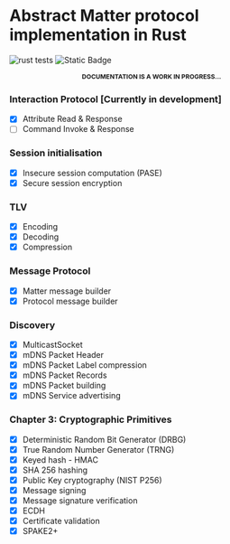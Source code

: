 # Abstract Matter protocol implementation in Rust

![rust tests](https://github.com/MihaelBercic/rust-matter/actions/workflows/workflow.yml/badge.svg)
![Static Badge](https://img.shields.io/badge/in%20active%20development%20-%20lightgreen)


<div style="text-align:center; text-transform:uppercase; font-size: 11px; font-weight: bold"> Documentation is a work in progress...</div>

### Interaction Protocol [Currently in development]

- [x] Attribute Read & Response
- [ ] Command Invoke & Response

### Session initialisation

- [x] Insecure session computation (PASE)
- [x] Secure session encryption

### TLV

- [x] Encoding
- [x] Decoding
- [x] Compression

### Message Protocol

- [x] Matter message builder
- [x] Protocol message builder

### Discovery

- [x] MulticastSocket
- [x] mDNS Packet Header
- [x] mDNS Packet Label compression
- [x] mDNS Packet Records
- [x] mDNS Packet building
- [x] mDNS Service advertising

### Chapter 3: Cryptographic Primitives

- [x] Deterministic Random Bit Generator (DRBG)
- [x] True Random Number Generator (TRNG)
- [x] Keyed hash - HMAC
- [x] SHA 256 hashing
- [x] Public Key cryptography (NIST P256)
- [x] Message signing
- [x] Message signature verification
- [x] ECDH
- [x] Certificate validation
- [x] SPAKE2+